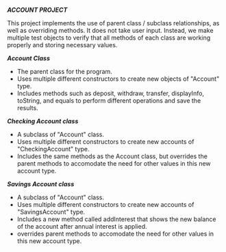 ***ACCOUNT PROJECT***

This project implements the use of parent class / subclass relationships, as well as overriding methods. It does not take user input. Instead, we make multiple test
objects to verify that all methods of each class are working properly and storing necessary values.

***Account Class***

* The parent class for the program.
* Uses multiple different constructors to create new objects of "Account" type.
* Includes methods such as deposit, withdraw, transfer, displayInfo, toString, and equals to perform different operations and save the results.

***Checking Account class***

* A subclass of "Account" class.
* Uses multiple different constructors to create new accounts of "CheckingAccount" type.
* Includes the same methods as the Account class, but overrides the parent methods to accomodate the need for other values in this new account type.

***Savings Account class***

* A subclass of "Account" class.
* Uses multiple different constructors to create new accounts of "SavingsAccount" type.
* Includes a new method called addInterest that shows the new balance of the account after annual interest is applied.
* overrides parent methods to accomodate the need for other values in this new account type.

